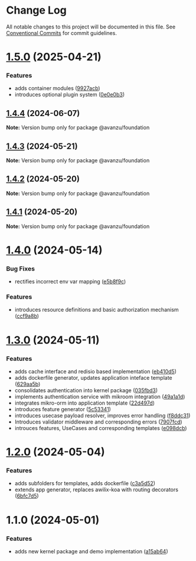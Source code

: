# Change Log

All notable changes to this project will be documented in this file.
See [Conventional Commits](https://conventionalcommits.org) for commit guidelines.

# [1.5.0](https://github.com/avanzu/node-packages/compare/@avanzu/foundation@1.4.4...@avanzu/foundation@1.5.0) (2025-04-21)


### Features

* adds container modules ([9927acb](https://github.com/avanzu/node-packages/commit/9927acb02b73d530cf974179c0d2f3e64b630270))
* introduces optional plugin system ([0e0e0b3](https://github.com/avanzu/node-packages/commit/0e0e0b31068d3b279b77be2d22e4041f28795f11))





## [1.4.4](https://github.com/avanzu/node-packages/compare/@avanzu/foundation@1.4.3...@avanzu/foundation@1.4.4) (2024-06-07)

**Note:** Version bump only for package @avanzu/foundation





## [1.4.3](https://github.com/avanzu/node-packages/compare/@avanzu/foundation@1.4.2...@avanzu/foundation@1.4.3) (2024-05-21)

**Note:** Version bump only for package @avanzu/foundation





## [1.4.2](https://github.com/avanzu/node-packages/compare/@avanzu/foundation@1.4.1...@avanzu/foundation@1.4.2) (2024-05-20)

**Note:** Version bump only for package @avanzu/foundation





## [1.4.1](https://github.com/avanzu/node-packages/compare/@avanzu/foundation@1.4.0...@avanzu/foundation@1.4.1) (2024-05-20)

**Note:** Version bump only for package @avanzu/foundation





# [1.4.0](https://github.com/avanzu/node-packages/compare/@avanzu/foundation@1.3.0...@avanzu/foundation@1.4.0) (2024-05-14)

### Bug Fixes

-   rectifies incorrect env var mapping ([e5b8f9c](https://github.com/avanzu/node-packages/commit/e5b8f9c28017a5eadfc3fc5a657d4b97a86fbc1b))

### Features

-   introduces resource definitions and basic authorization mechanism ([ccf9a8b](https://github.com/avanzu/node-packages/commit/ccf9a8b3f167151f3a4d88638d81dcca3c814d1b))

# [1.3.0](https://github.com/avanzu/node-packages/compare/@avanzu/foundation@1.2.0...@avanzu/foundation@1.3.0) (2024-05-11)

### Features

-   adds cache interface and redisio based implementation ([eb410d5](https://github.com/avanzu/node-packages/commit/eb410d5fa669ce5c625e4ef5f82f8f1c87f9982d))
-   adds dockerfile generator, updates application inteface template ([629aa5b](https://github.com/avanzu/node-packages/commit/629aa5b3fb6a3716816fa7528379f94a6313420a))
-   consolidates authentication into kernel package ([035fbd3](https://github.com/avanzu/node-packages/commit/035fbd31e272c2572da6db8fd2f4ede84a7df2de))
-   implements authentication service with mikroom integration ([49a1a1d](https://github.com/avanzu/node-packages/commit/49a1a1d733ffb4883b779ee9d14aa5334fe78159))
-   integrates mikro-orm into application template ([22d497d](https://github.com/avanzu/node-packages/commit/22d497de84b9d25a813724ea5ec4fc81c038681c))
-   introduces feature generator ([5c53341](https://github.com/avanzu/node-packages/commit/5c5334155528ac5d4576c75a31070a0820d4ff02))
-   introduces usecase payload resolver, improves error handling ([f8ddc31](https://github.com/avanzu/node-packages/commit/f8ddc310ab59c9e35611227dd59c268ae59e423f))
-   Introduces validator middleware and corresponding errors ([7907fcd](https://github.com/avanzu/node-packages/commit/7907fcdb916da04c4ed3cd2b4d8d92967c7d6d72))
-   introuces features, UseCases and corresponding templates ([e098dcb](https://github.com/avanzu/node-packages/commit/e098dcb7aba831ec40edad9982f88f0fc01487ca))

# [1.2.0](https://github.com/avanzu/node-packages/compare/@avanzu/foundation@1.1.0...@avanzu/foundation@1.2.0) (2024-05-04)

### Features

-   adds subfolders for templates, adds dockerfile ([c3a5d52](https://github.com/avanzu/node-packages/commit/c3a5d5254c91a4b4b6cd749c23889ce0a77899c1))
-   extends app generator, replaces awilix-koa with routing decorators ([6bfc7d5](https://github.com/avanzu/node-packages/commit/6bfc7d5f396c9f41fdf318422118319c3af26208))

# 1.1.0 (2024-05-01)

### Features

-   adds new kernel package and demo implementation ([a15ab64](https://github.com/avanzu/node-packages/commit/a15ab648e190fbf9d3b010601bf06845b58406aa))
